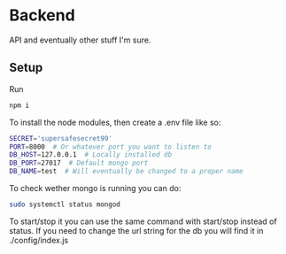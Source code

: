 # Backend

API and eventually other stuff I'm sure.

## Setup

Run

```bash
npm i 
```

To install the node modules, then create a .env file like so:

```bash
SECRET='supersafesecret99'
PORT=8000  # Or whatever port you want to listen to
DB_HOST=127.0.0.1  # Locally installed db
DB_PORT=27017  # Default mongo port
DB_NAME=test  # Will eventually be changed to a proper name
```

To check wether mongo is running you can do:

```bash
sudo systemctl status mongod
```

To start/stop it you can use the same command with start/stop instead of status.
If you need to change the url string for the db you will find it in ./config/index.js